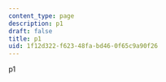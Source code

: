```yaml
---
content_type: page
description: p1
draft: false
title: p1
uid: 1f12d322-f623-48fa-bd46-0f65c9a90f26
---
```

p1